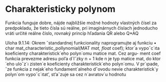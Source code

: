 # Charakteristicky polynom

Funkcia funguje dobre, nájde najbližšie možné hodnoty vlastných čísel za predpokladu, že tieto čísla sú reálne, 
pri imaginárnych číslach jednoducho vráti určité reálne číslo, rovnaký princíp hľadania QR alebo Q*AQ

Uloha 9.1.14: Okrem ˇstandardnej funkcionality naprogramujte aj funkciu
• char mat_characteristic_pollynomial(MAT *mat, float* coef);
ktor´a vypoˇc´ıta koeficienty charakteristick´eho polyn´omu matice mat. Cez argu-
ment coef funkcia prevezme adresu pol’a d´lˇzky n + 1 kde n je typ matice mat,
do ktor´eho uloˇz´ı zisten´e koeficienty charakteristick´eho polyn´omu. V pr´ıpade,
ˇze funkcia z nejak´eho fundament´alneho dˆovodu nevie charakteristick´y polyn´om
vypoˇc´ıtat’, st’aˇzuje sa cez n´avratov´u hodnotu
